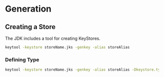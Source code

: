 # Generation

## Creating a Store

The JDK includes a tool for creating KeyStores.

```bash
keytool -keystore storeName.jks -genkey -alias storeAlias
```

### Defining Type

```bash
keytool -keystore storeName.jks -genkey -alias storeAlias -Dkeystore.type=pkcs12
```


